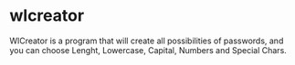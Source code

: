 # wlcreator
WlCreator is a program that will create all possibilities of passwords, and you can choose Lenght, Lowercase, Capital, Numbers and Special Chars.
